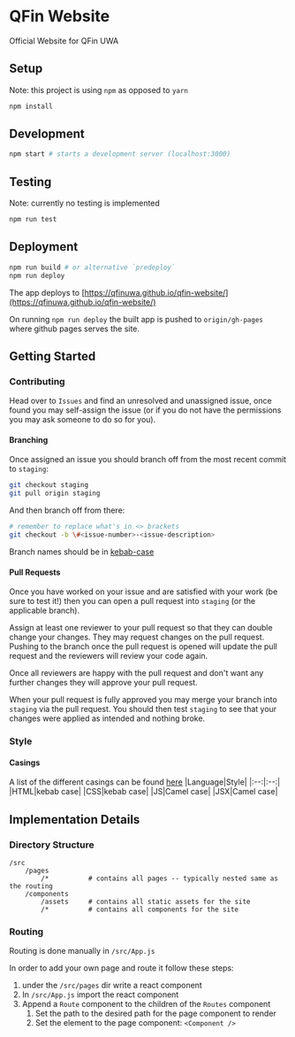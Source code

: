 # QFin Website
Official Website for QFin UWA

## Setup
Note: this project is using `npm` as opposed to `yarn`
```bash
npm install
```

## Development
```bash
npm start # starts a development server (localhost:3000)
```

## Testing
Note: currently no testing is implemented
```bash
npm run test
```

## Deployment
```bash
npm run build # or alternative `predeploy`
npm run deploy
```

The app deploys to [https://qfinuwa.github.io/qfin-website/](https://qfinuwa.github.io/qfin-website/)

On running `npm run deploy` the built app is pushed to `origin/gh-pages` where github pages serves the site.

## Getting Started
### Contributing
Head over to `Issues` and find an unresolved and unassigned issue, once found you may self-assign the issue (or if you do not have the permissions you may ask someone to do so for you).

#### Branching
Once assigned an issue you should branch off from the most recent commit to `staging`:
```bash
git checkout staging
git pull origin staging
```

And then branch off from there:
```bash
# remember to replace what's in <> brackets
git checkout -b \#<issue-number>-<issue-description>
```

Branch names should be in [kebab-case](https://betterprogramming.pub/string-case-styles-camel-pascal-snake-and-kebab-case-981407998841)

#### Pull Requests
Once you have worked on your issue and are satisfied with your work (be sure to test it!) then you can open a pull request into `staging` (or the applicable branch).

Assign at least one reviewer to your pull request so that they can double change your changes. They may request changes on the pull request. Pushing to the branch once the pull request is opened will update the pull request and the reviewers will review your code again.

Once all reviewers are happy with the pull request and don't want any further changes they will approve your pull request.

When your pull request is fully approved you may merge your branch into `staging` via the pull request. You should then test `staging` to see that your changes were applied as intended and nothing broke.

### Style
#### Casings
A list of the different casings can be found [here](https://betterprogramming.pub/string-case-styles-camel-pascal-snake-and-kebab-case-981407998841)
|Language|Style|
|:--:|:--:|
|HTML|kebab case|
|CSS|kebab case|
|JS|Camel case|
|JSX|Camel case|

## Implementation Details
### Directory Structure

```
/src
    /pages
        /*          # contains all pages -- typically nested same as the routing
    /components
        /assets     # contains all static assets for the site
        /*          # contains all components for the site
```

### Routing
Routing is done manually in `/src/App.js`

In order to add your own page and route it follow these steps:
1. under the `/src/pages` dir write a react component
2. In `/src/App.js` import the react component
3. Append a `Route` component to the children of the `Routes` component
   1. Set the path to the desired path for the page component to render
   2. Set the element to the page component: `<Component />`
